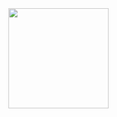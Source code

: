 <div align="center">
  <a href="https://atilafassina.com" target="_blank">
    <img src="https://atilafassina.com/static/logo.png" width='200' />
  </a>
</div>
